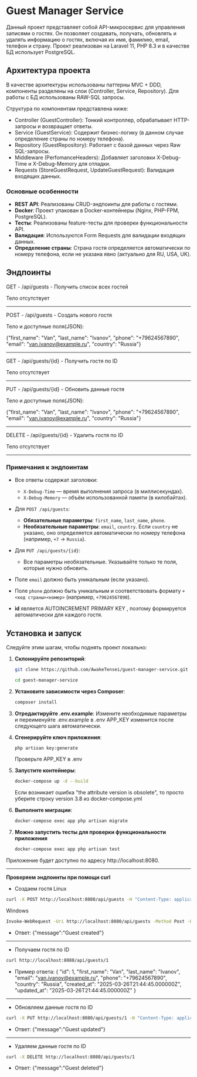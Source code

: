# Guest Manager Service

Данный проект представляет собой API-микросервис для управления записями о гостях. 
Он позволяет создавать, получать, обновлять и удалять информацию о гостях, включая их имя, фамилию, email, телефон и страну. 
Проект реализован на Laravel 11, PHP 8.3 и в качестве БД использует PostgreSQL. 

## Архитектура проекта

В качестве архитектуры использованы паттерны MVC + DDD, компоненты разделены на слои (Controller, Service, Repository). 
Для работы с БД использованы RAW-SQL запросы.

Структура по компонентам представлена ниже:
- Controller (GuestController): Тонкий контроллер, обрабатывает HTTP-запросы и возвращает ответы.
- Service (GuestService): Содержит бизнес-логику (в данном случае определение страны по номеру телефона).
- Repository (GuestRepository): Работает с базой данных через Raw SQL-запросы.
- Middleware (PerfomanceHeaders): Добавляет заголовки X-Debug-Time и X-Debug-Memory для отладки.
- Requests (StoreGuestRequest, UpdateGuestRequest): Валидация входящих данных.

### Основные особенности

- **REST API**: Реализованы CRUD-эндпоинты для работы с гостями.
- **Docker**: Проект упакован в Docker-контейнеры (Nginx, PHP-FPM, PostgreSQL).
- **Тесты**: Реализованы feature-тесты для проверки функциональности API.
- **Валидация**: Используются Form Requests для валидации входящих данных.
- **Определение страны**: Страна гостя определяется автоматически по номеру телефона, если не указана явно (актуально для RU, USA, UK).

## Эндпоинты

GET - /api/guests - Получить список всех гостей

Тело отсутствует

----------------
POST - /api/guests - Создать нового гостя

Тело и доступные поля(JSON):

{"first_name": "Van", 
"last_name": "Ivanov", 
"phone": "+79624567890", 
"email": "van.ivanov@example.ru", 
"country": "Russia"}

----------------
GET - /api/guests/{id} - Получить гостя по ID

Тело отсутствует

----------------
PUT - /api/guests/{id} - Обновить данные гостя

Тело и доступные поля(JSON):

{"first_name": "Van", 
"last_name": "Ivanov", 
"phone": "+79624567890", 
"email": "van.ivanov@example.ru", 
"country": "Russia"}

----------------
DELETE - /api/guests/{id} - Удалить гостя по ID

Тело отсутствует

----------------
### Примечания к эндпоинтам

- Все ответы содержат заголовки:
  - `X-Debug-Time` — время выполнения запроса (в миллисекундах).
  - `X-Debug-Memory` — объём использованной памяти (в килобайтах).
- Для `POST /api/guests`:
  - **Обязательные параметры**: `first_name`, `last_name`, `phone`.
  - **Необязательные параметры**: `email`, `country`. Если `country` не указано, оно определяется автоматически по номеру телефона (например, `+7` → `Russia`).
- Для `PUT /api/guests/{id}`:
  - Все параметры необязательные. Указывайте только те поля, которые нужно обновить.
- Поле `email` должно быть уникальным (если указано).
- Поле `phone` должно быть уникальным и соответствовать формату `+<код страны><номер>` (например, `+79624567890`).

- **id** является AUTOINCREMENT PRIMARY KEY , поэтому формируется автоматически для каждого гостя.

## Установка и запуск

Следуйте этим шагам, чтобы поднять проект локально:
1. **Склонируйте репозиторий**:
   ```bash
   git clone https://github.com/AwakeTensei/guest-manager-service.git
   ```
   ```bash
   cd guest-manager-service
   ```
2. **Установите зависимости через Composer**:
    ```bash
    composer install
    ```
3. **Отредактируйте .env.example**:
    Измените необходимые параметры и
    переименуйте .env.example в .env
    APP_KEY изменится после следующего шага автоматически.
   
5. **Сгенерируйте ключ приложения**:
    ```bash
    php artisan key:generate
    ```
    Проверьте APP_KEY в .env

8. **Запустите контейнеры**:
    ```bash
    docker-compose up -d --build
    ```
    Если возникает ошибка "the attribute version is obsolete",
    то просто уберите строку version 3.8 из docker-compose.yml
10. **Выполните миграции**:
    ```bash
    docker-compose exec app php artisan migrate
    ```
12. **Можно запустить тесты для проверки функциональности приложения**
    ```bash
    docker-compose exec app php artisan test
    ```
Приложение будет доступно по адресу http://localhost:8080.

------------------------------
**Проверяем эндпоинты при помощи curl**

- Создаем гостя
Linux
```bash
curl -X POST http://localhost:8080/api/guests -H "Content-Type: application/json" -d '{"first_name":"Van","last_name":"Ivanov","phone":"+79624567890","email":"van.ivanov@example.ru"}'
```
Windows
```bash
Invoke-WebRequest -Uri http://localhost:8080/api/guests -Method Post -Headers @{ "Content-Type" = "application/json" } -Body '{"first_name":"Van","last_name":"Ivanov","phone":"+79624567890","email":"van.ivanov@example.ru"}'
```
- Ответ:
    {"message":"Guest created"}

------------------------------
- Получаем гостя по ID
```bash
curl http://localhost:8080/api/guests/1
```
- Пример ответа:
    {
        "id": 1,
        "first_name": "Van",
        "last_name": "Ivanov",
        "email": "van.ivanov@example.ru",
        "phone": "+79624567890",
        "country": "Russia",
        "created_at": "2025-03-26T21:44:45.000000Z",
        "updated_at": "2025-03-26T21:44:45.000000Z"
    }

------------------------------
- Обновляем данные гостя по ID
```bash
curl -X PUT http://localhost:8080/api/guests/1 -H "Content-Type: application/json" -d '{"first_name":"Ivan","last_name":"Sokolov","phone":"+79624567890","email":"ivan.ivanov@example.ru"}'
```
- Ответ:
    {"message":"Guest updated"}

------------------------------
- Удаляем данные гостя по ID
```bash
curl -X DELETE http://localhost:8080/api/guests/1
```
- Ответ:
    {"message":"Guest deleted"}
